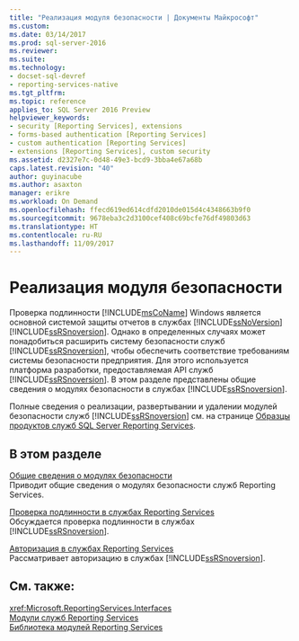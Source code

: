 ```yaml
---
title: "Реализация модуля безопасности | Документы Майкрософт"
ms.custom: 
ms.date: 03/14/2017
ms.prod: sql-server-2016
ms.reviewer: 
ms.suite: 
ms.technology:
- docset-sql-devref
- reporting-services-native
ms.tgt_pltfrm: 
ms.topic: reference
applies_to: SQL Server 2016 Preview
helpviewer_keywords:
- security [Reporting Services], extensions
- forms-based authentication [Reporting Services]
- custom authentication [Reporting Services]
- extensions [Reporting Services], custom security
ms.assetid: d2327e7c-0d48-49e3-bcd9-3bba4e67a68b
caps.latest.revision: "40"
author: guyinacube
ms.author: asaxton
manager: erikre
ms.workload: On Demand
ms.openlocfilehash: ffecd619ed614cdfd2010de015d4c4348663b9f0
ms.sourcegitcommit: 9678eba3c2d3100cef408c69bcfe76df49803d63
ms.translationtype: HT
ms.contentlocale: ru-RU
ms.lasthandoff: 11/09/2017
---
```

# <a name="implementing-a-security-extension"></a>Реализация модуля безопасности
  Проверка подлинности [!INCLUDE[msCoName](../../../includes/msconame-md.md)] Windows является основной системой защиты отчетов в службах [!INCLUDE[ssNoVersion](../../../includes/ssnoversion-md.md)] [!INCLUDE[ssRSnoversion](../../../includes/ssrsnoversion-md.md)]. Однако в определенных случаях может понадобиться расширить систему безопасности служб [!INCLUDE[ssRSnoversion](../../../includes/ssrsnoversion-md.md)], чтобы обеспечить соответствие требованиям системы безопасности предприятия. Для этого используется платформа разработки, предоставляемая API служб [!INCLUDE[ssRSnoversion](../../../includes/ssrsnoversion-md.md)]. В этом разделе представлены общие сведения о модулях безопасности в службах [!INCLUDE[ssRSnoversion](../../../includes/ssrsnoversion-md.md)].  
  
 Полные сведения о реализации, развертывании и удалении модулей безопасности служб [!INCLUDE[ssRSnoversion](../../../includes/ssrsnoversion-md.md)] см. на странице [Образцы продуктов служб SQL Server Reporting Services](http://go.microsoft.com/fwlink/?LinkId=177889).  
  
## <a name="in-this-section"></a>В этом разделе  
 [Общие сведения о модулях безопасности](../../../reporting-services/extensions/security-extension/security-extensions-overview.md)  
 Приводит общие сведения о модулях безопасности служб Reporting Services.  
  
 [Проверка подлинности в службах Reporting Services](../../../reporting-services/extensions/security-extension/authentication-in-reporting-services.md)  
 Обсуждается проверка подлинности в службах [!INCLUDE[ssRSnoversion](../../../includes/ssrsnoversion-md.md)].  
  
 [Авторизация в службах Reporting Services](../../../reporting-services/extensions/security-extension/authorization-in-reporting-services.md)  
 Рассматривает авторизацию в службах [!INCLUDE[ssRSnoversion](../../../includes/ssrsnoversion-md.md)].  
  
## <a name="see-also"></a>См. также:  
 <xref:Microsoft.ReportingServices.Interfaces>   
 [Модули служб Reporting Services](../../../reporting-services/extensions/reporting-services-extensions.md)   
 [Библиотека модулей Reporting Services](../../../reporting-services/extensions/reporting-services-extension-library.md)  
  
  
